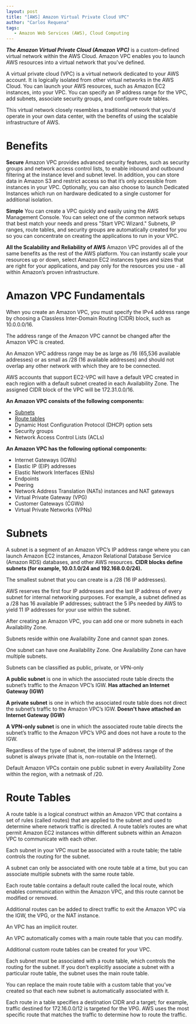```yaml
---
layout: post
title: "[AWS] Amazon Virtual Private Cloud VPC"
author: "Carlos Requena"
tags:
   - Amazon Web Services (AWS), Cloud Computing
---
```


***The Amazon Virtual Private Cloud (Amazon VPC)*** is a custom-defined virtual network within the AWS Cloud.
Amazon VPC enables you to launch AWS resources into a virtual network  that you've defined.
 
A virtual private cloud (VPC) is a virtual network dedicated to your AWS account. It is logically isolated 
from other virtual networks in the AWS Cloud. You can launch your AWS resources, such as Amazon EC2 instances,
into your VPC. You can specify an IP address range for the VPC, add subnets, associate security groups, and
configure route tables.

This virtual network closely resembles a traditional network that you'd operate in your own data center, with the 
benefits of using the scalable infrastructure of AWS.

# Benefits
**Secure** Amazon VPC provides advanced security features, such as security groups and network access control
lists, to enable inbound and outbound filtering at the instance level and subnet level. In addition, you can
store data in Amazon S3 and restrict access so that it’s only accessible from instances in your VPC. 
Optionally, you can also choose to launch Dedicated Instances which run on hardware dedicated to a single 
customer for additional isolation.

**Simple** You can create a VPC quickly and easily using the AWS Management Console. You can select one of 
the common network setups that best match your needs and press "Start VPC Wizard." Subnets, IP ranges, route
tables, and security groups are automatically created for you so you can concentrate on creating the 
applications to run in your VPC.

**All the Scalability and Reliability of AWS** Amazon VPC provides all of the same benefits as the rest of the 
AWS platform. You can instantly scale your resources up or down, select Amazon EC2 instances types and sizes
that are right for your applications, and pay only for the resources you use - all within Amazon’s proven 
infrastructure.

<span style="color:red"></span>

# Amazon VPC Fundamentals

When you create an Amazon VPC, you must specify the IPv4 address range by choosing a
Classless Inter-Domain Routing (CIDR) block, such as 10.0.0.0/16. 

The address range of the Amazon VPC cannot be changed after the Amazon VPC is created.

An Amazon VPC address range may be as large as /16 (65,536 available addresses) or as small as /28 (16 available
addresses) and should not overlap any other network with which they are to be connected.

AWS accounts that support EC2-VPC will have a default VPC created in each region with a default
subnet created in each Availability Zone. The assigned CIDR block of the VPC will be
172.31.0.0/16.

**An Amazon VPC consists of the following components:**

- [Subnets](https://docs.aws.amazon.com/vpc/latest/userguide/what-is-amazon-vpc.html#what-is-vpc-subnet)
- [Route tables](https://docs.aws.amazon.com/vpc/latest/userguide/VPC_Route_Tables.html)
- Dynamic Host Configuration Protocol (DHCP) option sets
- Security groups
- Network Access Control Lists (ACLs)

**An Amazon VPC has the following optional components:**

- Internet Gateways (IGWs)
- Elastic IP (EIP) addresses
- Elastic Network Interfaces (ENIs)
- Endpoints
- Peering
- Network Address Translation (NATs) instances and NAT gateways
- Virtual Private Gateway (VPG)
- Customer Gateways (CGWs)
- Virtual Private Networks (VPNs)

# Subnets

A subnet is a segment of an Amazon VPC’s IP address range where you can launch Amazon
EC2 instances, Amazon Relational Database Service (Amazon RDS) databases, and other
AWS resources. **CIDR blocks define subnets (for example, 10.0.1.0/24 and 192.168.0.0/24).**

The smallest subnet that you can create is a /28 (16 IP addresses).

AWS reserves the first four IP addresses and the last IP address of every subnet for internal networking purposes. For
example, a subnet defined as a /28 has 16 available IP addresses; subtract the 5 IPs needed by
AWS to yield 11 IP addresses for your use within the subnet.

After creating an Amazon VPC, you can add one or more subnets in each Availability Zone.

Subnets reside within one Availability Zone and cannot span zones.

One subnet can have one Availability Zone. One  Availability Zone can have multiple subnets.

Subnets can be classified as public, private, or VPN-only

**A public subnet** is one in which the associated route table directs the subnet’s traffic to the Amazon VPC’s IGW. 
**Has attached an Internet Gateway (IGW)**

**A private subnet** is one in which the associated route table does not direct the subnet’s traffic to the Amazon VPC’s IGW.
**Doesn't have attached an Internet Gateway (IGW)**

**A VPN-only subnet** is one in which the associated route table directs the subnet’s traffic to the Amazon VPC’s VPG and does 
not have a route to the IGW.

Regardless of the type of subnet, the internal IP address range of the subnet is always private (that is, non-routable on the 
Internet).

Default Amazon VPCs contain one public subnet in every Availability Zone within the region, with a netmask of /20.

# Route Tables

A route table is a logical construct within an Amazon VPC that contains a set of rules (called
routes) that are applied to the subnet and used to determine where network traffic is
directed. A route table’s routes are what permit Amazon EC2 instances within different
subnets within an Amazon VPC to communicate with each other.

Each subnet in your VPC must be associated with a route table; the table controls the routing for the subnet. 

A subnet can only be associated with one route table at a time, but you can associate multiple subnets with the same route table. 

Each route table contains a default route called the local route, which enables
communication within the Amazon VPC, and this route cannot be modified or removed.

Additional routes can be added to direct traffic to exit the Amazon VPC via the IGW, the VPG, or the NAT instance.

An VPC has an implicit router.

An VPC automatically comes with a main route table that you can modify.

Additional custom route tables can be created for your VPC.

Each subnet must be associated with a route table, which controls the routing for the
subnet. If you don’t explicitly associate a subnet with a particular route table, the subnet
uses the main route table.

You can replace the main route table with a custom table that you’ve created so that each
new subnet is automatically associated with it.

Each route in a table specifies a destination CIDR and a target; for example, traffic
destined for 172.16.0.0/12 is targeted for the VPG. AWS uses the most specific route that
matches the traffic to determine how to route the traffic.